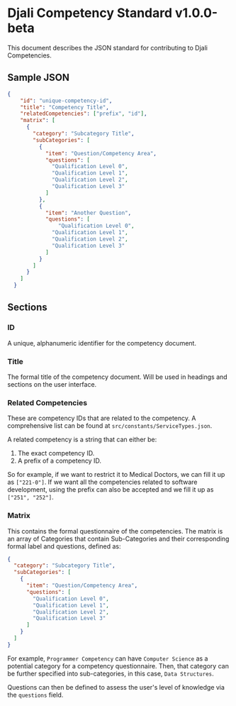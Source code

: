 # Djali Competency Standard v1.0.0-beta

This document describes the JSON standard for contributing to Djali Competencies.

## Sample JSON

```json
{
    "id": "unique-competency-id",
    "title": "Competency Title",
    "relatedCompetencies": ["prefix", "id"],
    "matrix": [
      {
        "category": "Subcategory Title",
        "subCategories": [
          {
            "item": "Question/Competency Area",
            "questions": [
              "Qualification Level 0",
              "Qualification Level 1",
              "Qualification Level 2",
              "Qualification Level 3"
            ]
          },
          {
            "item": "Another Question",
            "questions": [
                "Qualification Level 0",
              "Qualification Level 1",
              "Qualification Level 2",
              "Qualification Level 3"
            ]
          }
        ]
      }
    ]  
  }
```

## Sections

### ID
A unique, alphanumeric identifier for the competency document.

### Title
The formal title of the competency document. Will be used in headings and sections on the user interface.

### Related Competencies
These are competency IDs that are related to the competency. A comprehensive list can be found at `src/constants/ServiceTypes.json`. 

A related competency is a string that can either be:


1. The exact competency ID.
2. A prefix of a competency ID.

So for example, if we want to restrict it to Medical Doctors, we can fill it up as `["221-0"]`. If we want all the competencies related to software development, using the prefix can also be accepted and we fill it up as `["251", "252"]`.

### Matrix
This contains the formal questionnaire of the competencies. The matrix is an array of Categories that contain Sub-Categories and their corresponding formal label and questions, defined as:

```json
{
  "category": "Subcategory Title",
  "subCategories": [
    {
      "item": "Question/Competency Area",
      "questions": [
        "Qualification Level 0",
        "Qualification Level 1",
        "Qualification Level 2",
        "Qualification Level 3"
      ]
    }
  ]
}
```

For example, `Programmer Competency` can have `Computer Science` as a potential category for a competency questionnaire. Then, that category can be further specified into sub-categories, in this case, `Data Structures`. 

Questions can then be defined to assess the user's level of knowledge via the `questions` field.